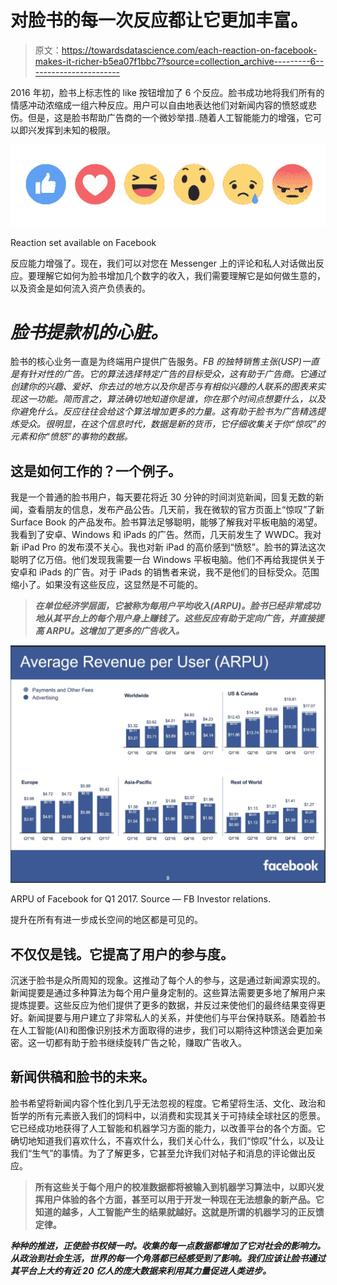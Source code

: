 # 对脸书的每一次反应都让它更加丰富。

> 原文：<https://towardsdatascience.com/each-reaction-on-facebook-makes-it-richer-b5ea07f1bbc7?source=collection_archive---------6----------------------->

2016 年初，脸书上标志性的 like 按钮增加了 6 个反应。脸书成功地将我们所有的情感冲动浓缩成一组六种反应。用户可以自由地表达他们对新闻内容的愤怒或悲伤。但是，这是脸书帮助广告商的一个微妙举措..随着人工智能能力的增强，它可以即兴发挥到未知的极限。

![](img/57e2d22faf1fe6b2e09b6574b5a1a1bd.png)

Reaction set available on Facebook

反应能力增强了。现在，我们可以对您在 Messenger 上的评论和私人对话做出反应。要理解它如何为脸书增加几个数字的收入，我们需要理解它是如何做生意的，以及资金是如何流入资产负债表的。

# ***脸书提款机的心脏。***

脸书的核心业务一直是为终端用户提供广告服务。*FB 的独特销售主张(USP)一直是有针对性的广告。它的算法选择特定广告的目标受众，这有助于广告商。它通过创建你的兴趣、爱好、你去过的地方以及你是否与有相似兴趣的人联系的图表来实现这一功能。简而言之，算法确切地知道你是谁，你在那个时间点想要什么，以及你避免什么。反应往往会给这个算法增加更多的力量。这有助于脸书为广告精选提炼受众。很明显，在这个信息时代，数据是新的货币，它仔细收集关于你“惊叹”的元素和你“愤怒”的事物的数据。*

## 这是如何工作的？一个例子。

我是一个普通的脸书用户，每天要花将近 30 分钟的时间浏览新闻，回复无数的新闻，查看朋友的信息，发布产品公告。几天前，我在微软的官方页面上“惊叹”了新 Surface Book 的产品发布。脸书算法足够聪明，能够了解我对平板电脑的渴望。我看到了安卓、Windows 和 iPads 的广告。然而，几天前发生了 WWDC。我对新 iPad Pro 的发布漠不关心。我也对新 iPad 的高价感到“愤怒”。脸书的算法这次聪明了亿万倍。他们发现我需要一台 Windows 平板电脑。他们不再给我提供关于安卓和 iPads 的广告。对于 iPads 的销售者来说，我不是他们的目标受众。范围缩小了。如果没有这些反应，这显然是不可能的。

> ***在单位经济学层面，它被称为每用户平均收入(ARPU)。脸书已经非常成功地从其平台上的每个用户身上赚钱了。这些反应有助于定向广告，并直接提高 ARPU。这增加了更多的广告收入。***

![](img/3b981c375a3c34fbde0b98480ae095f2.png)

ARPU of Facebook for Q1 2017\. Source — FB Investor relations.

提升在所有有进一步成长空间的地区都是可见的。

## 不仅仅是钱。它提高了用户的参与度。

沉迷于脸书是众所周知的现象。这推动了每个人的参与，这是通过新闻源实现的。新闻提要是通过多种算法为每个用户量身定制的。这些算法需要更多地了解用户来提炼提要。这些反应为他们提供了更多的数据，并反过来使他们的最终结果变得更好。新闻提要与用户建立了非常私人的关系，并使他们与平台保持联系。随着脸书在人工智能(AI)和图像识别技术方面取得的进步，我们可以期待这种馈送会更加亲密。这一切都有助于脸书继续旋转广告之轮，赚取广告收入。

## 新闻供稿和脸书的未来。

脸书希望将新闻内容个性化到几乎无法忽视的程度。它希望将生活、文化、政治和哲学的所有元素嵌入我们的饲料中，以消费和实现其关于可持续全球社区的愿景。它已经成功地获得了人工智能和机器学习方面的能力，以改善平台的各个方面。它确切地知道我们喜欢什么，不喜欢什么，我们关心什么，我们“惊叹”什么，以及让我们“生气”的事情。为了了解更多，它甚至允许我们对帖子和消息的评论做出反应。

> **所有这些关于每个用户的校准数据都将被输入到机器学习算法中，以即兴发挥用户体验的各个方面，甚至可以用于开发一种现在无法想象的新产品。它知道的越多，人工智能产生的结果就越好。这就是所谓的机器学习的正反馈定律。**

***种种的推进，正使脸书权倾一时。收集的每一点数据都增加了它对社会的影响力。从政治到社会生活，世界的每一个角落都已经感受到了影响。我们应该让脸书通过其平台上大约有近 20 亿人的庞大数据来利用其力量促进人类进步。***